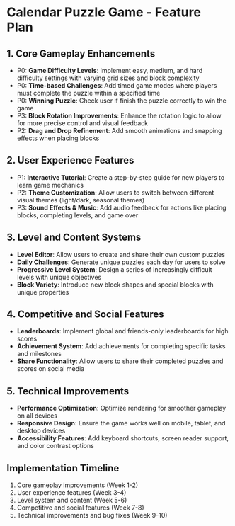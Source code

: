 # Calendar Puzzle Game - Feature Plan

## 1. Core Gameplay Enhancements
- P0: **Game Difficulty Levels**: Implement easy, medium, and hard difficulty settings with varying grid sizes and block complexity
- P0: **Time-based Challenges**: Add timed game modes where players must complete the puzzle within a specified time
- P0: **Winning Puzzle**: Check user if finish the puzzle correctly to win the game
- P3: **Block Rotation Improvements**: Enhance the rotation logic to allow for more precise control and visual feedback
- P2: **Drag and Drop Refinement**: Add smooth animations and snapping effects when placing blocks

## 2. User Experience Features
- P1: **Interactive Tutorial**: Create a step-by-step guide for new players to learn game mechanics
- P2: **Theme Customization**: Allow users to switch between different visual themes (light/dark, seasonal themes)
- P3: **Sound Effects & Music**: Add audio feedback for actions like placing blocks, completing levels, and game over

## 3. Level and Content Systems
- **Level Editor**: Allow users to create and share their own custom puzzles
- **Daily Challenges**: Generate unique puzzles each day for users to solve
- **Progressive Level System**: Design a series of increasingly difficult levels with unique objectives
- **Block Variety**: Introduce new block shapes and special blocks with unique properties

## 4. Competitive and Social Features
- **Leaderboards**: Implement global and friends-only leaderboards for high scores
- **Achievement System**: Add achievements for completing specific tasks and milestones
- **Share Functionality**: Allow users to share their completed puzzles and scores on social media

## 5. Technical Improvements
- **Performance Optimization**: Optimize rendering for smoother gameplay on all devices
- **Responsive Design**: Ensure the game works well on mobile, tablet, and desktop devices
- **Accessibility Features**: Add keyboard shortcuts, screen reader support, and color contrast options

## Implementation Timeline
1. Core gameplay improvements (Week 1-2)
2. User experience features (Week 3-4)
3. Level system and content (Week 5-6)
4. Competitive and social features (Week 7-8)
5. Technical improvements and bug fixes (Week 9-10)